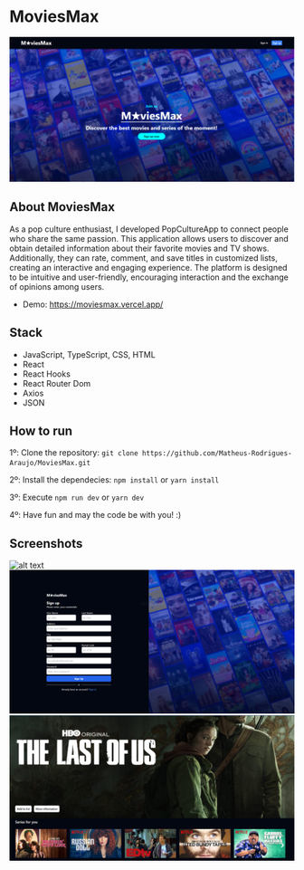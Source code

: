 # MoviesMax

![alt text](assets/moviesmax.PNG)

## About MoviesMax
As a pop culture enthusiast, I developed PopCultureApp to connect people who share the same passion. This application allows users to discover and obtain detailed information about their favorite movies and TV shows. Additionally, they can rate, comment, and save titles in customized lists, creating an interactive and engaging experience. The platform is designed to be intuitive and user-friendly, encouraging interaction and the exchange of opinions among users.

- Demo: https://moviesmax.vercel.app/

## Stack
- JavaScript, TypeScript, CSS, HTML
- React
- React Hooks
- React Router Dom
- Axios
- JSON

## How to run
1º: Clone the repository:
`git clone https://github.com/Matheus-Rodrigues-Araujo/MoviesMax.git`

2º: Install the dependecies:
`npm install` or `yarn install`

3º: Execute
`npm run dev` or `yarn dev`

4º: Have fun and may the code be with you! :)

## Screenshots

![alt text](moviesmax.PNG)
![alt text](assets/moviesmax-sign.PNG)
![alt text](assets/moveis343433.PNG)